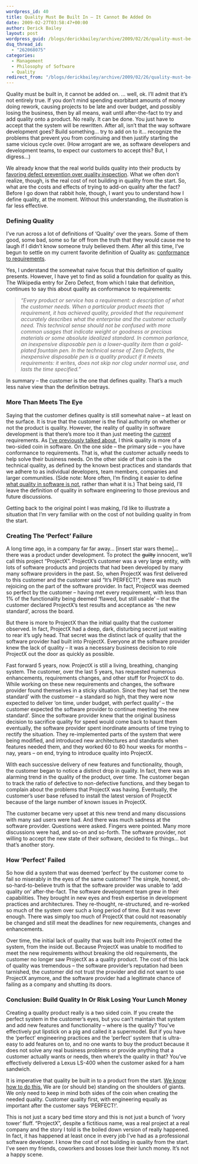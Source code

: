 ```yaml
---
wordpress_id: 40
title: Quality Must Be Built In – It Cannot Be Added On
date: 2009-02-27T03:58:47+00:00
author: Derick Bailey
layout: post
wordpress_guid: /blogs/derickbailey/archive/2009/02/26/quality-must-be-built-in-it-cannot-be-added-on.aspx
dsq_thread_id:
  - "262068075"
categories:
  - Management
  - Philosophy of Software
  - Quality
redirect_from: "/blogs/derickbailey/archive/2009/02/26/quality-must-be-built-in-it-cannot-be-added-on.aspx/"
---
```

Quality must be built in, it cannot be added on. … well, ok. I’ll admit that it’s not entirely true. If you don’t mind spending exorbitant amounts of money doing rework, causing projects to be late and over budget, and possibly losing the business, then by all means, wait until after-the-fact to try and add quality onto a product. No really. It can be done. You just have to accept that the system will be rewritten. After all, isn’t that the way software development goes? Build something… try to add on to it… recognize the problems that prevent you from continuing and then justify starting the same vicious cycle over. (How arrogant are we, as software developers and development teams, to expect our customers to accept this? But, I digress…)

We already know that the real world builds quality into their products by <a href="http://www.lostechies.com/blogs/derickbailey/archive/2009/01/30/favor-defect-prevention-over-quality-inspection-and-correction.aspx" target="_blank">favoring defect prevention over quality inspection</a>. What we often don’t realize, though, is the real cost of not building in quality from the start. So, what are the costs and effects of trying to add-on quality after the fact? Before I go down that rabbit hole, though, I want you to understand how I define quality, at the moment. Without this understanding, the illustration is far less effective.

### Defining Quality

I’ve run across a lot of definitions of ‘Quality’ over the years. Some of them good, some bad, some so far off from the truth that they would cause me to laugh if I didn’t know someone truly believed them. After all this time, I’ve begun to settle on my current favorite definition of Quality as: <a href="http://en.wikipedia.org/wiki/Zero_Defects" target="_blank">conformance to requirements</a>. 

Yes, I understand the somewhat naive focus that this definition of quality presents. However, I have yet to find as solid a foundation for quality as this. The Wikipedia entry for Zero Defect, from which I take that definition, continues to say this about quality as conformance to requirements:

> _“Every product or service has a requirement: a description of what the customer needs. When a particular product meets that requirement, it has achieved quality, provided that the requirement accurately describes what the enterprise and the customer actually need. This technical sense should not be confused with more common usages that indicate weight or goodness or precious materials or some absolute idealized standard. In common parlance, an inexpensive disposable pen is a lower-quality item than a gold-plated fountain pen. In the technical sense of Zero Defects, the inexpensive disposable pen is a quality product if it meets requirements: it writes, does not skip nor clog under normal use, and lasts the time specified.”_

In summary &#8211; the customer is the one that defines quality. That’s a much less naive view than the definition betrays. 

### More Than Meets The Eye

Saying that the customer defines quality is still somewhat naive – at least on the surface. It is true that the customer is the final authority on whether or not the product is quality. However, the reality of quality in software development is that there’s more too it than just meeting the <u>current</u> requirements. As <a href="http://www.lostechies.com/blogs/derickbailey/archive/2009/01/28/on-the-success-of-a-project.aspx" target="_blank">I’ve previously talked about</a>, I think quality is more of a two-sided coin in software. On the one side – the primary side – you have conformance to requirements. That is, what the customer actually needs to help solve their business needs. On the other side of that coin is the technical quality, as defined by the known best practices and standards that we adhere to as individual developers, team members, companies and larger communities. (Side note: More often, I’m finding it easier to define <a href="http://www.lostechies.com/blogs/chad_myers/archive/2008/08/18/good-design-is-not-subjective.aspx" target="_blank">what quality in software is not</a>, rather than what it is.) That being said, I’ll leave the definition of quality in software engineering to those previous and future discussions.

Getting back to the original point I was making, I’d like to illustrate a situation that I’m very familiar with on the cost of not building quality in from the start.

### Creating The ‘Perfect’ Failure

A long time ago, in a company far far away… [insert star wars theme]… there was a product under development. To protect the <strike>guilty</strike> innocent, we’ll call this project “ProjectX”. ProjectX’s customer was a very large entity, with lots of software products and projects that had been developed by many many software providers in the past. So, when ProjectX was first delivered to this customer and the customer said “It’s PERFECT!”, there was much rejoicing on the part of the software provider. In fact, ProjectX was deemed so perfect by the customer – having met every requirement, with less than 1% of the functionality being deemed ‘flawed, but still usable’ – that the customer declared ProjectX’s test results and acceptance as ‘the new standard’, across the board. 

But there is more to ProjectX than the initial quality that the customer observed. In fact, ProjectX had a deep, dark, disturbing secret just waiting to rear it’s ugly head. That secret was the distinct lack of quality that the software provider had built into ProjectX. Everyone at the software provider knew the lack of quality – it was a necessary business decision to role ProjectX out the door as quickly as possible. 

Fast forward 5 years, now. ProjectX is still a living, breathing, changing system. The customer, over the last 5 years, has requested numerous enhancements, requirements changes, and other stuff for ProjectX to do. While working on these new requirements and changes, the software provider found themselves in a sticky situation. Since they had set ‘the new standard’ with the customer – a standard so high, that they were now expected to deliver ‘on time, under budget, with perfect quality’ – the customer expected the software provider to continue meeting ‘the new standard’. Since the software provider knew that the original business decision to sacrifice quality for speed would come back to haunt them eventually, the software provider spent inordinate amounts of time trying to rectify the situation. They re-implemented parts of the system that were being modified, and introduced new architectures and standards when features needed them, and they worked 60 to 80 hour weeks for months – nay, years – on end, trying to introduce quality into ProjectX. 

With each successive delivery of new features and functionality, though, the customer began to notice a distinct drop in quality. In fact, there was an alarming trend in the quality of the product, over time. The customer began to track the ratio of defective to non-defective functions, and they began to complain about the problems that ProjectX was having. Eventually, the customer’s user base refused to install the latest version of ProjectX because of the large number of known issues in ProjectX. 

The customer became very upset at this new trend and many discussions with many sad users were had. And there was much sadness at the software provider. Questions were asked. Fingers were pointed. Many more discussions were had, and so-on and so-forth. The software provider, not willing to accept the new state of their software, decided to fix things… but that’s another story. 

### How ‘Perfect’ Failed

So how did a system that was deemed ‘perfect’ by the customer come to fail so miserably in the eyes of the same customer? The simple, honest, oh-so-hard-to-believe truth is that the software provider was unable to ‘add quality on’ after-the-fact. The software development team grew in their capabilities. They brought in new eyes and fresh expertise in development practices and architectures. They re-thought, re-structured, and re-worked so much of the system over such a long period of time. But it was never enough. There was simply too much of ProjectX that could not reasonably be changed and still meat the deadlines for new requirements, changes and enhancements. 

Over time, the initial lack of quality that was built into ProjectX rotted the system, from the inside out. Because ProjectX was unable to modified to meet the new requirements without breaking the old requirements, the customer no longer saw ProjectX as a quality product. The cost of this lack of quality was tremendous – the software provider’s reputation had been tarnished, the customer did not trust the provider and did not want to use ProjectX anymore, and the software provider had a legitimate chance of failing as a company and shutting its doors. 

### Conclusion: Build Quality In Or Risk Losing Your Lunch Money

Creating a quality product really is a two sided coin. If you create the perfect system in the customer’s eyes, but you can’t maintain that system and add new features and functionality – where is the quality? You’ve effectively put lipstick on a pig and called it a supermodel. But if you have the ‘perfect’ engineering practices and the ‘perfect’ system that is ultra-easy to add features on to, and no one wants to buy the product because it does not solve any real business problems or provide anything that a customer actually wants or needs, then where’s the quality in that? You’ve effectively delivered a Lexus LS-400 when the customer asked for a ham sandwich.

It is imperative that quality be built in to a product from the start. <a href="http://thetoyotaway.org/" target="_blank">We know how to do this.</a> We are (or should be) standing on the shoulders of giants. We only need to keep in mind both sides of the coin when creating the needed quality. Customer quality first, with engineering equally as important after the customer says ‘PERFECT!’.

This is not just a scary bed time story and this is not just a bunch of ‘ivory tower’ fluff. “ProjectX”, despite a fictitious name, was a real project at a real company and the story I told is the boiled down version of really happened. In fact, it has happened at least once in every job I’ve had as a professional software developer. I know the cost of not building in quality from the start. I’ve seen my friends, coworkers and bosses lose their lunch money. It’s not a happy scene.